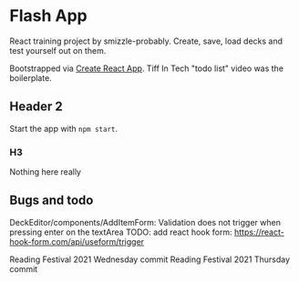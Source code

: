 # Flash App

React training project by smizzle-probably. Create, save, load decks and test yourself out on them.

Bootstrapped via [Create React App](https://github.com/facebook/create-react-app).
Tiff In Tech "todo list" video was the boilerplate.

## Header 2

Start the app with `npm start`.

### H3

Nothing here really

## Bugs and todo

DeckEditor/components/AddItemForm: Validation does not trigger when pressing enter on the textArea
TODO: add react hook form: https://react-hook-form.com/api/useform/trigger

Reading Festival 2021 Wednesday commit
Reading Festival 2021 Thursday commit
